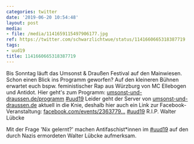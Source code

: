 ```yaml
---
categories: twitter
date: '2019-06-20 10:54:48'
layout: post
media:
- file: /media/1141659115497906177.jpg
ref: https://twitter.com/schwarzlichtwue/status/1141660665318387719
tags:
- uud19
title: 1141660665318387719
---
```

Bis Sonntag läuft das Umsonst &amp; Draußen Festival auf den Mainwiesen. Schon einen Blick ins Programm geworfen? Auf den kleineren Bühnen erwartet euch bspw. feministischer Rap aus Würzburg von MC Ellebogen und Antidot. Hier geht's zum Programm: [umsonst-und-draussen.de/programm](https://umsonst-und-draussen.de/programm) [#uud19](/t/uud19) 
Leider geht der Server von [umsonst-und-draussen.de](http://umsonst-und-draussen.de) aktuell in die Knie, deshalb hier auch ein Link zur Facebook-Veranstaltung: [facebook.com/events/2363779…](https://www.facebook.com/events/236377950282127) [#uud19](/t/uud19) 
R.I.P. Walter Lübcke

Mit der Frage 'Nix gelernt?' machen Antifaschist\*innen im [#uud19](/t/uud19) auf den durch Nazis ermordeten Walter Lübcke aufmerksam.  